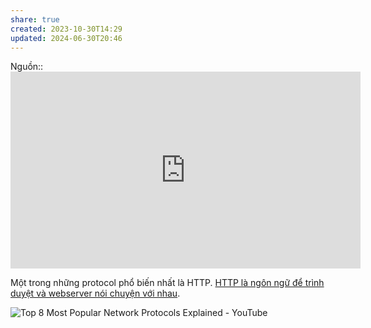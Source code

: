 ```yaml
---
share: true
created: 2023-10-30T14:29
updated: 2024-06-30T20:46
---
```

Nguồn:: <iframe width="560" height="315" src="https://www.youtube.com/embed/watch?v=d-zn-wv4Di8" title="YouTube video player" frameborder="0" allow="accelerometer; autoplay; clipboard-write; encrypted-media; gyroscope; picture-in-picture; web-share" referrerpolicy="strict-origin-when-cross-origin" allowfullscreen></iframe>

Một trong những protocol phổ biến nhất là HTTP. [HTTP là ngôn ngữ để trình duyệt và webserver nói chuyện với nhau](./HTTP/HTTP%20l%C3%A0%20ng%C3%B4n%20ng%E1%BB%AF%20%C4%91%E1%BB%83%20tr%C3%ACnh%20duy%E1%BB%87t%20v%C3%A0%20webserver%20n%C3%B3i%20chuy%E1%BB%87n%20v%E1%BB%9Bi%20nhau.md).

![Top 8 Most Popular Network Protocols Explained - YouTube](https://www.youtube.com/watch?v=P6SZLcGE4us)
